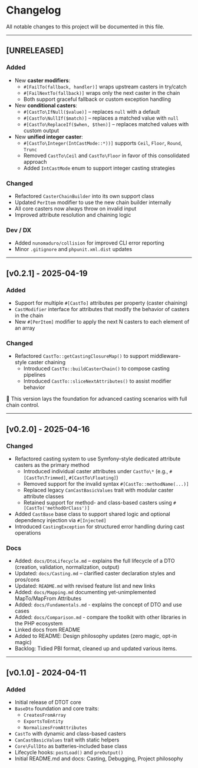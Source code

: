 # Changelog

All notable changes to this project will be documented in this file.

---

## [UNRELEASED]

### Added
- New **caster modifiers**:
  - `#[FailTo(fallback, handler)]` wraps upstream casters in try/catch
  - `#[FailNextTo(fallback)]` wraps only the next caster in the chain
  - Both support graceful fallback or custom exception handling
- New **conditional casters**:
  - `#[CastTo\IfNull($value)]` – replaces `null` with a default
  - `#[CastTo\NullIf($match)]` – replaces a matched value with `null`
  - `#[CastTo\ReplaceIf($when, $then)]` – replaces matched values with custom output
- New **unified integer caster**:
  - `#[CastTo\Integer(IntCastMode::*))]` supports `Ceil`, `Floor`, `Round`, `Trunc`
  - Removed `CastTo\Ceil` and `CastTo\Floor` in favor of this consolidated approach
  - Added `IntCastMode` enum to support integer casting strategies

### Changed
- Refactored `CasterChainBuilder` into its own support class
- Updated `PerItem` modifier to use the new chain builder internally
- All core casters now always throw on invalid input
- Improved attribute resolution and chaining logic

### Dev / DX
- Added `nunomaduro/collision` for improved CLI error reporting
- Minor `.gitignore` and `phpunit.xml.dist` updates

---

## [v0.2.1] - 2025-04-19

### Added
- Support for multiple `#[CastTo]` attributes per property (caster chaining)
- `CastModifier` interface for attributes that modify the behavior of casters in the chain
- New `#[PerItem]` modifier to apply the next N casters to each element of an array

### Changed
- Refactored `CastTo::getCastingClosureMap()` to support middleware-style caster chaining
  - Introduced `CastTo::buildCasterChain()` to compose casting pipelines
  - Introduced `CastTo::sliceNextAttributes()` to assist modifier behavior

🎉 This version lays the foundation for advanced casting scenarios with full chain control.

---

## [v0.2.0] - 2025-04-16

### Changed
- Refactored casting system to use Symfony-style dedicated attribute casters as the primary method
  - Introduced individual caster attributes under `CastTo\*` (e.g., `#[CastTo\Trimmed]`, `#[CastTo\Floating]`)
  - Removed support for the invalid syntax `#[CastTo::methodName(...)]`
  - Replaced legacy `CanCastBasicValues` trait with modular caster attribute classes
  - Retained support for method- and class-based casters using `#[CastTo('methodOrClass')]`
- Added `CastBase` base class to support shared logic and optional dependency injection via `#[Injected]`
- Introduced `CastingException` for structured error handling during cast operations

### Docs
- Added: `docs/DtoLifecycle.md` – explains the full lifecycle of a DTO (creation, validation, normalization, output)
- Updated: `docs/Casting.md` – clarified caster declaration styles and pros/cons
- Updated: `README.md` with revised feature list and new links
- Added: `docs/Mapping.md` documenting yet-unimplemented MapTo/MapFrom Attributes
- Added: `docs/Fundamentals.md` - explains the concept of DTO and use cases
- Added: `docs/Comparison.md` - compare the toolkit with other libraries in the PHP ecosystem
- Linked docs from README
- Added to README: Design philosophy updates (zero magic, opt-in magic)
- Backlog: Tidied PBI format, cleaned up and updated various items.

---

## [v0.1.0] - 2024-04-11

### Added
- Initial release of DTOT core
- `BaseDto` foundation and core traits:
  - `CreatesFromArray`
  - `ExportsToEntity`
  - `NormalizesFromAttributes`
- `CastTo` with dynamic and class-based casters
- `CanCastBasicValues` trait with static helpers
- `Core\FullDto` as batteries-included base class
- Lifecycle hooks: `postLoad()` and `preOutput()`
- Initial README.md and docs: Casting, Debugging, Project philosophy

